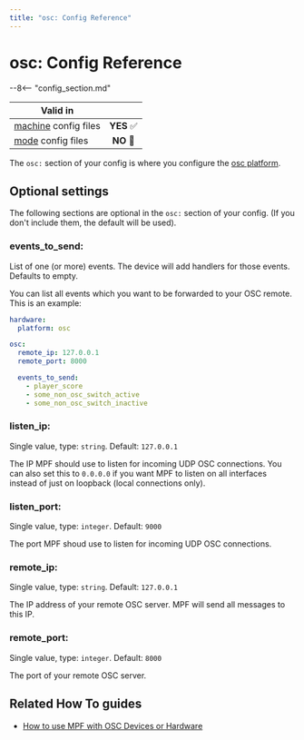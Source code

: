 ```yaml
---
title: "osc: Config Reference"
---
```


# osc: Config Reference

--8<-- "config_section.md"

| Valid in | |
|-----|:----:|
|[machine](instructions/machine_config.md) config files |**YES** :white_check_mark:|
|[mode](instructions/mode_config.md) config files|**NO** :no_entry_sign:|

The `osc:` section of your config is where you configure the
[osc platform](../hardware/osc.md).

## Optional settings

The following sections are optional in the `osc:` section of your
config. (If you don't include them, the default will be used).

### events_to_send:

List of one (or more) events. The device will add handlers for those
events. Defaults to empty.

You can list all events which you want to be forwarded to your OSC
remote. This is an example:

``` yaml
hardware:
  platform: osc

osc:
  remote_ip: 127.0.0.1
  remote_port: 8000

  events_to_send:
    - player_score
    - some_non_osc_switch_active
    - some_non_osc_switch_inactive
```

### listen_ip:

Single value, type: `string`. Default: `127.0.0.1`

The IP MPF should use to listen for incoming UDP OSC connections. You
can also set this to `0.0.0.0` if you want MPF to listen on all
interfaces instead of just on loopback (local connections only).

### listen_port:

Single value, type: `integer`. Default: `9000`

The port MPF shoud use to listen for incoming UDP OSC connections.

### remote_ip:

Single value, type: `string`. Default: `127.0.0.1`

The IP address of your remote OSC server. MPF will send all messages to
this IP.

### remote_port:

Single value, type: `integer`. Default: `8000`

The port of your remote OSC server.

## Related How To guides

* [How to use MPF with OSC Devices or Hardware](../hardware/osc.md)
